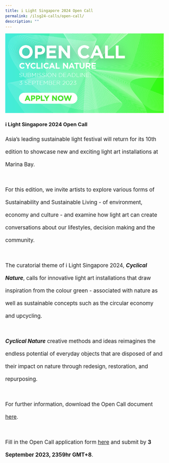 ```yaml
---
title: i Light Singapore 2024 Open Call
permalink: /ilsg24-calls/open-call/
description: ""
---
```

<img src="/images/ILSG24%20Calls/ilsg2024-opencall.jpg">

### i Light Singapore 2024 Open Call 
<p style="font-size:17px; line-height:40px">
Asia’s leading sustainable light festival will return for its 10th edition to showcase new and exciting light art installations at Marina Bay.
<br><br>
For this edition, we invite artists to explore various forms of Sustainability and Sustainable Living - of environment, economy and culture - and examine how light art can create conversations about our lifestyles, decision making and the community.
<br><br>
The curatorial theme of i Light Singapore 2024, <b><i>Cyclical Nature</i></b>, calls for innovative light art installations that draw inspiration from the colour green - associated with nature as well as sustainable concepts such as the circular economy and upcycling.
<br><br>
<b><i>Cyclical Nature</i></b> creative methods and ideas reimagines the endless potential of everyday objects that are disposed of and their impact on nature through redesign, restoration, and repurposing.
<br><br>
For further information, download the Open Call document <a href="/files/i%20light%20singapore%202024%20–%20open%20call.pdf">here</a>.
<br><br>
Fill in the Open Call application form&nbsp;<a target="_blank" href="https://forms.gle/qdCHvATqCLtAgJJ9A">here</a> and submit by <b>3 September 2023, 2359hr GMT+8</b>.</p>